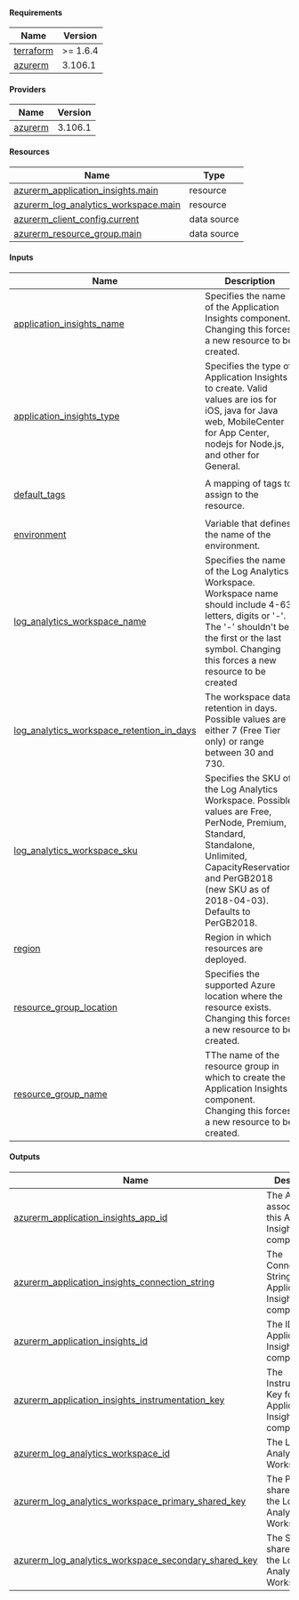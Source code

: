 <!-- BEGIN_TF_DOCS -->
#### Requirements

| Name | Version |
|------|---------|
| <a name="requirement_terraform"></a> [terraform](#requirement\_terraform) | >= 1.6.4 |
| <a name="requirement_azurerm"></a> [azurerm](#requirement\_azurerm) | 3.106.1 |

#### Providers

| Name | Version |
|------|---------|
| <a name="provider_azurerm"></a> [azurerm](#provider\_azurerm) | 3.106.1 |

#### Resources

| Name | Type |
|------|------|
| [azurerm_application_insights.main](https://registry.terraform.io/providers/hashicorp/azurerm/3.106.1/docs/resources/application_insights) | resource |
| [azurerm_log_analytics_workspace.main](https://registry.terraform.io/providers/hashicorp/azurerm/3.106.1/docs/resources/log_analytics_workspace) | resource |
| [azurerm_client_config.current](https://registry.terraform.io/providers/hashicorp/azurerm/3.106.1/docs/data-sources/client_config) | data source |
| [azurerm_resource_group.main](https://registry.terraform.io/providers/hashicorp/azurerm/3.106.1/docs/data-sources/resource_group) | data source |

#### Inputs

| Name | Description | Type | Default | Required |
|------|-------------|------|---------|:--------:|
| <a name="input_application_insights_name"></a> [application\_insights\_name](#input\_application\_insights\_name) | Specifies the name of the Application Insights component. Changing this forces a new resource to be created. | `string` | n/a | yes |
| <a name="input_application_insights_type"></a> [application\_insights\_type](#input\_application\_insights\_type) | Specifies the type of Application Insights to create. Valid values are ios for iOS, java for Java web, MobileCenter for App Center, nodejs for Node.js, and other for General. | `string` | `"web"` | no |
| <a name="input_default_tags"></a> [default\_tags](#input\_default\_tags) | A mapping of tags to assign to the resource. | `map(any)` | <pre>{<br>  "ManagedByTerraform": "True"<br>}</pre> | no |
| <a name="input_environment"></a> [environment](#input\_environment) | Variable that defines the name of the environment. | `string` | `"dev"` | no |
| <a name="input_log_analytics_workspace_name"></a> [log\_analytics\_workspace\_name](#input\_log\_analytics\_workspace\_name) | Specifies the name of the Log Analytics Workspace. Workspace name should include 4-63 letters, digits or '-'. The '-' shouldn't be the first or the last symbol. Changing this forces a new resource to be created | `string` | n/a | yes |
| <a name="input_log_analytics_workspace_retention_in_days"></a> [log\_analytics\_workspace\_retention\_in\_days](#input\_log\_analytics\_workspace\_retention\_in\_days) | The workspace data retention in days. Possible values are either 7 (Free Tier only) or range between 30 and 730. | `number` | `"30"` | no |
| <a name="input_log_analytics_workspace_sku"></a> [log\_analytics\_workspace\_sku](#input\_log\_analytics\_workspace\_sku) | Specifies the SKU of the Log Analytics Workspace. Possible values are Free, PerNode, Premium, Standard, Standalone, Unlimited, CapacityReservation, and PerGB2018 (new SKU as of 2018-04-03). Defaults to PerGB2018. | `string` | `"PerGB2018"` | no |
| <a name="input_region"></a> [region](#input\_region) | Region in which resources are deployed. | `string` | `"weu"` | no |
| <a name="input_resource_group_location"></a> [resource\_group\_location](#input\_resource\_group\_location) | Specifies the supported Azure location where the resource exists. Changing this forces a new resource to be created. | `string` | `"West Europe"` | no |
| <a name="input_resource_group_name"></a> [resource\_group\_name](#input\_resource\_group\_name) | TThe name of the resource group in which to create the Application Insights component. Changing this forces a new resource to be created. | `string` | n/a | yes |

#### Outputs

| Name | Description |
|------|-------------|
| <a name="output_azurerm_application_insights_app_id"></a> [azurerm\_application\_insights\_app\_id](#output\_azurerm\_application\_insights\_app\_id) | The App ID associated with this Application Insights component. |
| <a name="output_azurerm_application_insights_connection_string"></a> [azurerm\_application\_insights\_connection\_string](#output\_azurerm\_application\_insights\_connection\_string) | The Connection String for this Application Insights component. |
| <a name="output_azurerm_application_insights_id"></a> [azurerm\_application\_insights\_id](#output\_azurerm\_application\_insights\_id) | The ID of the Application Insights component. |
| <a name="output_azurerm_application_insights_instrumentation_key"></a> [azurerm\_application\_insights\_instrumentation\_key](#output\_azurerm\_application\_insights\_instrumentation\_key) | The Instrumentation Key for this Application Insights component. |
| <a name="output_azurerm_log_analytics_workspace_id"></a> [azurerm\_log\_analytics\_workspace\_id](#output\_azurerm\_log\_analytics\_workspace\_id) | The Log Analytics Workspace ID. |
| <a name="output_azurerm_log_analytics_workspace_primary_shared_key"></a> [azurerm\_log\_analytics\_workspace\_primary\_shared\_key](#output\_azurerm\_log\_analytics\_workspace\_primary\_shared\_key) | The Primary shared key for the Log Analytics Workspace. |
| <a name="output_azurerm_log_analytics_workspace_secondary_shared_key"></a> [azurerm\_log\_analytics\_workspace\_secondary\_shared\_key](#output\_azurerm\_log\_analytics\_workspace\_secondary\_shared\_key) | The Secondary shared key for the Log Analytics Workspace. |
<!-- END_TF_DOCS -->